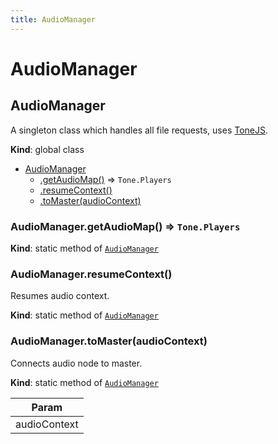 ```yaml
---
title: AudioManager
---
```


# AudioManager

<a name="AudioManager"></a>

## AudioManager
A singleton class which handles all file requests,
uses <a href="https://tonejs.github.io/">ToneJS</a>.

**Kind**: global class  

* [AudioManager](#AudioManager)
    * [.getAudioMap()](#AudioManager.getAudioMap) ⇒ <code>Tone.Players</code>
    * [.resumeContext()](#AudioManager.resumeContext)
    * [.toMaster(audioContext)](#AudioManager.toMaster)

<a name="AudioManager.getAudioMap"></a>

### AudioManager.getAudioMap() ⇒ <code>Tone.Players</code>
**Kind**: static method of [<code>AudioManager</code>](#AudioManager)  
<a name="AudioManager.resumeContext"></a>

### AudioManager.resumeContext()
Resumes audio context.

**Kind**: static method of [<code>AudioManager</code>](#AudioManager)  
<a name="AudioManager.toMaster"></a>

### AudioManager.toMaster(audioContext)
Connects audio node to master.

**Kind**: static method of [<code>AudioManager</code>](#AudioManager)  

| Param |
| --- |
| audioContext | 

